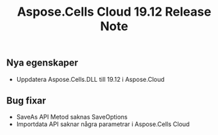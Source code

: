 ﻿---
title: Aspose.Cells Cloud 19.12 Release Note
second_title: Aspose.Cells Cloud Documen
type: docs
url: /sv/aspose-cells-cloud-19-12-release-notes/
description: Aspose.Cells Cloud stöder Excel för att skapa, konvertera, sammanfoga, dela, skydda, inre objektoperation och så vidare
weight: 10
---
## **Nya egenskaper**
- Uppdatera Aspose.Cells.DLL till 19.12 i Aspose.Cloud
## **Bug fixar**
- SaveAs API Metod saknas SaveOptions
- Importdata API saknar några parametrar i Aspose.Cells Cloud
